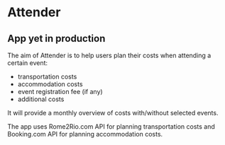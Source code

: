 # Attender
## App yet in production

The aim of Attender is to help users plan their costs when attending a certain event:
- transportation costs
- accommodation costs
- event registration fee (if any)
- additional costs

It will provide a monthly overview of costs with/without selected events.

The app uses Rome2Rio.com API for planning transportation costs and Booking.com API for planning accommodation costs.
